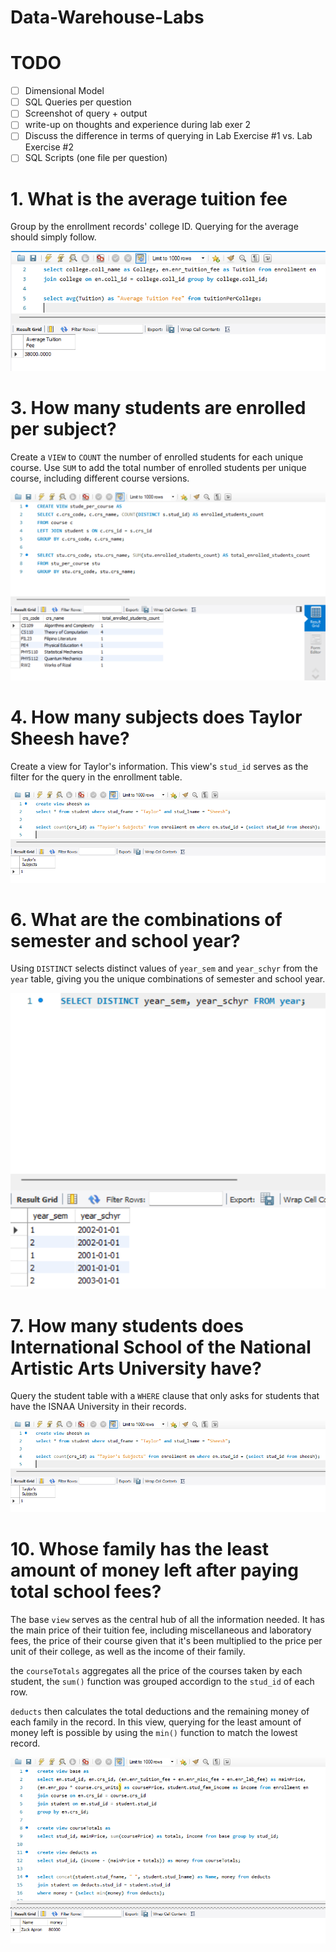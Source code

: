 # Data-Warehouse-Labs

# TODO
- [ ] Dimensional Model
- [ ] SQL Queries per question
- [ ] Screenshot of query + output
- [ ] write-up on thoughts and experience during lab exer 2
- [ ] Discuss the difference in terms of querying in Lab Exercise #1 vs. Lab Exercise #2
- [ ] SQL Scripts (one file per question)

# 1. What is the average tuition fee

Group by the enrollment records' college ID. Querying for the average should simply follow.

![](images/q1.png)

# 3. How many students are enrolled per subject?

Create a `VIEW` to `COUNT` the number of enrolled students for each unique course. Use `SUM` to add the total number of enrolled students per unique course, including different course versions.

![](images/q3.png)

# 4. How many subjects does Taylor Sheesh have?

Create a view for Taylor's information. This view's `stud_id` serves as the filter for the query in the enrollment table.

![](images/q4.png)

# 6. What are the combinations of semester and school year?

Using `DISTINCT` selects distinct values of `year_sem` and `year_schyr` from the `year` table, giving you the unique combinations of semester and school year.

![](images/q6.png)

# 7. How many students does International School of the National Artistic Arts University have?

Query the student table with a `WHERE` clause that only asks for students that have the ISNAA University in their records. 

![](images/q4.png)

# 10. Whose family has the least amount of money left after paying total school fees?

The base `view` serves as the central hub of all the information needed. It has the main price of their tuition fee, including miscellaneous and laboratory fees, the price of their course given that it's been multiplied to the price per unit of their college, as well as the income of their family.

the `courseTotals` aggregates all the price of the courses taken by each student, the `sum()` function was grouped accordign to the `stud_id` of each row. 

`deducts` then calculates the total deductions and the remaining money of each family in the record. In this view, querying for the least amount of money left is possible by using the `min()` function to match the lowest record.

![](images/q10.png)
